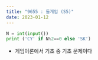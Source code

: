 ```yaml
---
title: "9655 : 돌게임 (S5)"
date: 2023-01-12
---
```


```python
N = int(input())
print ('CY' if N%2==0 else 'SK')
```

- 게임이론에서 기초 중 기초 문제이다
